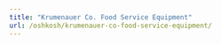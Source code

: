 ```yaml
---
title: "Krumenauer Co. Food Service Equipment"
url: /oshkosh/krumenauer-co-food-service-equipment/
---
```

